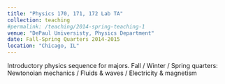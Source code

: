 ```yaml
---
title: "Physics 170, 171, 172 Lab TA"
collection: teaching
#permalink: /teaching/2014-spring-teaching-1
venue: "DePaul Universisty, Physics Department"
date: Fall-Spring Quarters 2014-2015
location: "Chicago, IL"
---
```


Introductory physics sequence for majors. Fall / Winter / Spring quarters: Newtonoian mechanics / Fluids & waves / Electricity & magnetism
